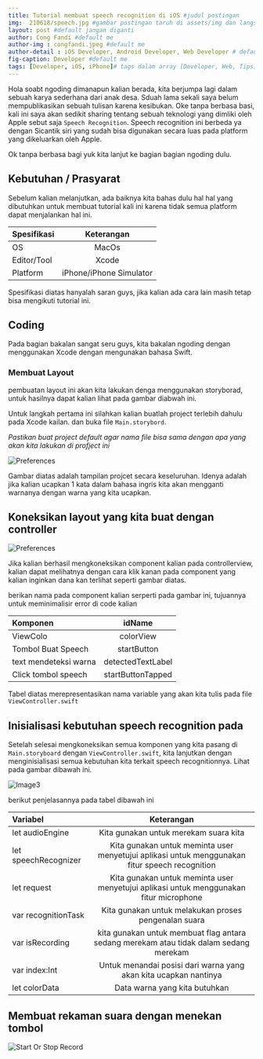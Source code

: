 ```yaml
---
title: Tutorial membuat speech recognition di iOS #judul postingan
img:  210618/speech.jpg #gambar postingan taruh di assets/img dan langsung call nama imagenya
layout: post #default jangan diganti
author: Cong Fandi #default me
author-img : congfandi.jpeg #default me
author-detail : iOS Developer, Android Developer, Web Developer # default me
fig-caption: Developer #default me
tags: [Developer, iOS, iPhone]# tags dalam array [Developer, Web, Tips]
---
```



Hola soabt ngoding dimanapun kalian berada, kita berjumpa lagi dalam sebuah karya sederhana dari anak desa. Sduah lama sekali saya belum mempublikasikan sebuah tulisan karena kesibukan. Oke tanpa berbasa basi, kali ini saya akan sedikit sharing tentang sebuah teknologi yang dimliki oleh Apple sebut saja `Speech Recognition`. Speech recognition ini berbeda ya dengan Sicantik siri yang sudah bisa digunakan secara luas pada platform yang dikeluarkan oleh Apple.

Ok tanpa berbasa bagi yuk kita lanjut ke bagian bagian ngoding dulu.


## Kebutuhan / Prasyarat

Sebelum kalian melanjutkan, ada baiknya kita bahas dulu hal hal yang dibutuhkan untuk membuat tutorial kali ini karena tidak semua platform dapat menjalankan hal ini.


|  Spesifikasi  | Keterangan      |
| :------------ |:---------------:|
| OS            | MacOs           |
| Editor/Tool   | Xcode           |
| Platform      | iPhone/iPhone Simulator |


Spesifikasi diatas hanyalah saran guys, jika kalian ada cara lain masih tetap bisa mengikuti tutorial ini.


## Coding

Pada bagian bakalan sangat seru guys, kita bakalan ngoding dengan menggunakan Xcode dengan mengunakan bahasa Swift.

### Membuat Layout 
pembuatan layout ini akan kita lakukan denga menggunakan storyborad, untuk hasilnya dapat kalian lihat pada gambar diabwah ini. 

Untuk langkah pertama ini silahkan kalian buatlah project terlebih dahulu pada Xcode kailan. dan buka file `Main.storybord`.

*Pastikan buat project default agar nama file bisa sama dengan apa yang akan kita lakukan di profject ini*

![Preferences]({{site.url}}/assets/img/210618/image1.png)

Gambar diatas adalah tampilan projcet secara keseluruhan. Idenya adalah jika kalian ucapkan 1 kata dalam bahasa ingris kita akan mengganti warnanya dengan warna yang kita ucapkan.


## Koneksikan layout yang kita buat dengan controller
![Preferences]({{site.url}}/assets/img/210618/image2.png)

Jika kalian berhasil mengkoneksikan component kalian pada controllerview, kalian dapat melihatnya dengan cara klik kanan pada component yang kalian inginkan dana kan terlihat seperti gambar diatas.

berikan nama pada component kalian serperti pada gambar ini, tujuannya untuk meminimalisir error di code kalian

|  Komponen    | idName      |
| :------------ |:---------------:|
| ViewColo      | colorView           |
| Tombol Buat Speech  | startButton           |
| text mendeteksi warna      | detectedTextLabel |
|Click tombol speech| startButtonTapped|

Tabel diatas merepresentasikan nama variable yang akan kita tulis pada file `ViewController.swift`

## Inisialisasi kebutuhan speech recognition pada 

Setelah selesai mengkoneksikan semua komponen yang kita pasang di `Main.storyboard` dengan `ViewController.swift`, kita lanjutkan dengan menginisialisasi semua kebutuhan kita terkait speech recognitionnya. Lihat pada gambar dibawah ini.

![Image3]({{site.url}}/assets/img/210618/image3.png)

berikut penjelasannya pada tabel dibawah ini

|  Variabel    | Keterangan      |
| :------------ |:---------------:|
|  let audioEngine| Kita gunakan untuk merekam suara kita|
|  let speechRecognizer| Kita gunakan untuk meminta user menyetujui aplikasi untuk menggunakan fitur speech recognition|
|  let request |Kita gunakan untuk meminta user menyetujui aplikasi untuk menggunakan fitur microphone|
|  var recognitionTask|Kita gunakan untuk melakukan proses pengenalan suara|
|  var isRecording |kita gunakan untuk membuat flag antara sedang merekam atau tidak dalam sedang merekam|
|  var index:Int |Untuk menandai posisi dari warna yang akan kita ucapkan nantinya|
|  let colorData |Data warna yang kita butuhkan|


## Membuat rekaman suara dengan menekan tombol 
![Start Or Stop Record]({{site.url}}/assets/img/210618/image4.png)